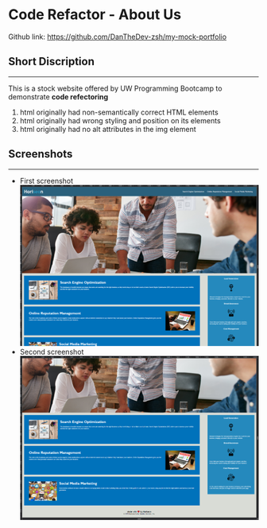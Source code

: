 # Code Refactor - About Us
Github link: https://github.com/DanTheDev-zsh/my-mock-portfolio


## Short Discription   
___
This is a stock website offered by UW Programming Bootcamp to demonstrate **code refectoring**
1. html originally had non-semantically correct HTML elements
2. html originally had wrong styling and position on its elements
3. html originally had no alt attributes in the img element

## Screenshots
___
* First screenshot
![screenshot1](./assets/images/s1.jpg)
* Second screenshot
![screenshot2](./assets/images/s2.png)
